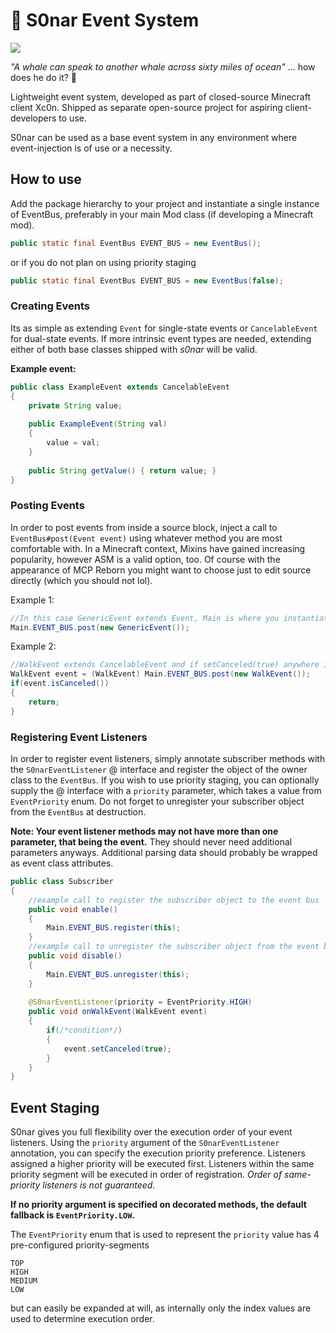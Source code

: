 # 📡 S0nar Event System 
![](https://i.imgur.com/0zO3m3E.png)

*"A whale can speak to another whale across sixty miles of ocean"* ... how does he do it? 🐳

Lightweight event system, developed as part of closed-source Minecraft client Xc0n. Shipped as separate open-source project for aspiring client-developers to use.

S0nar can be used as a base event system in any environment where event-injection is of use or a necessity.


## How to use
Add the package hierarchy to your project and instantiate a single instance of EventBus, preferably in your main Mod class (if developing a Minecraft mod).

```java
public static final EventBus EVENT_BUS = new EventBus();
```
 or if you do not plan on using priority staging
 ```java
public static final EventBus EVENT_BUS = new EventBus(false);
```

### Creating Events
Its as simple as extending ``Event`` for single-state events or ``CancelableEvent`` for dual-state events. If more intrinsic event types are needed, extending either of both base classes shipped with *s0nar* will be valid.

**Example event:**
```java
public class ExampleEvent extends CancelableEvent 
{
	private String value;
	
	public ExampleEvent(String val)
	{
		value = val;
	}
	
	public String getValue() { return value; }
}
```
### Posting Events
In order to post events from inside a source block, inject a call to `EventBus#post(Event event)` using whatever method you are most comfortable with. In a Minecraft context, Mixins have gained increasing popularity, however ASM is a valid option, too. Of course with the appearance of MCP Reborn you might want to choose just to edit source directly (which you should not lol).

Example 1:
```java
//In this case GenericEvent extends Event, Main is where you instantiated the event bus
Main.EVENT_BUS.post(new GenericEvent());
```
Example 2:
```java
//WalkEvent extends CancelableEvent and if setCanceled(true) anywhere in the event raise chain, the resulting event instance will cause a return.
WalkEvent event = (WalkEvent) Main.EVENT_BUS.post(new WalkEvent());
if(event.isCanceled())
{
	return; 
}
```
### Registering Event Listeners
In order to register event listeners, simply annotate subscriber methods with the `S0narEventListener` @ interface and register the object of the owner class to the `EventBus`. If you wish to use priority staging, you can optionally supply the @ interface with a `priority` parameter, which takes a value from `EventPriority` enum. Do not forget to unregister your subscriber object from the `EventBus` at destruction.

**Note: Your event listener methods may not have more than one parameter, that being the event.** They should never need additional parameters anyways. Additional parsing data should probably be wrapped as event class attributes.

```java
public class Subscriber
{
	//example call to register the subscriber object to the event bus	
	public void enable()
	{
		Main.EVENT_BUS.register(this);
	}
	//example call to unregister the subscriber object from the event bus
	public void disable()
	{
		Main.EVENT_BUS.unregister(this);
	}
	
	@S0narEventListener(priority = EventPriority.HIGH)
	public void onWalkEvent(WalkEvent event)
	{
		if(/*condition*/)
		{
			event.setCanceled(true);
		}
	}
}
```
## Event Staging
S0nar gives you full flexibility over the execution order of your event listeners. Using the `priority` argument of the `S0narEventListener` annotation, you can specify the execution priority preference. Listeners assigned a higher priority will be executed first. Listeners within the same priority segment will be executed in order of registration. *Order of same-priority listeners is not guaranteed.*

**If no priority argument is specified on decorated methods, the default fallback is `EventPriority.LOW`.**

The `EventPriority` enum that is used to represent the `priority` value has 4 pre-configured priority-segments
```
TOP
HIGH
MEDIUM
LOW
```
but can easily be expanded at will, as internally only the index values are used to determine execution order. 

